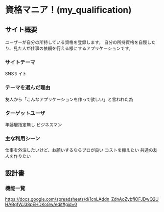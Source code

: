 # 資格マニア！(my_qualification)

## サイト概要
ユーザーが自分の所持している資格を登録します。
自分の所持資格を自慢したり、見た人が仕事の依頼を行える様にするアプリケーションです。

### サイトテーマ
SNSサイト

### テーマを選んだ理由
友人から「こんなアプリケーションを作って欲しい」と言われた為

### ターゲットユーザ
年齢層指定無し
ビジネスマン

### 主な利用シーン
仕事を外注したいけど、お願いするならプロが良い
コストを抑えたい
共通の友人を作りたい

## 設計書

### 機能一覧
https://docs.google.com/spreadsheets/d/1cnLAddn_ZdnAoZybflOFJDwQ2UHABqfWJ38pEHDKoGw/edit#gid=0


